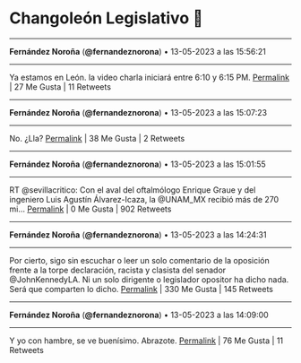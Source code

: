 # Changoleón Legislativo 🙈
*****
**Fernández Noroña** (**@fernandeznorona**) • 13-05-2023 a las 15:56:21
*****
Ya estamos en León. la video charla iniciará entre 6:10 y 6:15 PM.
[Permalink](https://twitter.com/fernandeznorona/status/1657535284018311168) | 27 Me Gusta | 11 Retweets
*****
**Fernández Noroña** (**@fernandeznorona**) • 13-05-2023 a las 15:07:23
*****
No. ¿Lla?
[Permalink](https://twitter.com/fernandeznorona/status/1657522958376550404) | 38 Me Gusta | 2 Retweets
*****
**Fernández Noroña** (**@fernandeznorona**) • 13-05-2023 a las 15:01:55
*****
RT @sevillacritico: Con el aval del oftalmólogo Enrique Graue y del ingeniero Luis Agustín Álvarez-Icaza, la @UNAM_MX recibió más de 270 mi…
[Permalink](https://twitter.com/fernandeznorona/status/1657521582271614976) | 0 Me Gusta | 902 Retweets
*****
**Fernández Noroña** (**@fernandeznorona**) • 13-05-2023 a las 14:24:31
*****
Por cierto, sigo sin escuchar o leer un solo comentario de la oposición frente a la torpe declaración, racista y clasista del senador @JohnKennedyLA. Ni un solo dirigente o legislador opositor ha dicho nada. Será que comparten lo dicho.
[Permalink](https://twitter.com/fernandeznorona/status/1657512172992200705) | 330 Me Gusta | 145 Retweets
*****
**Fernández Noroña** (**@fernandeznorona**) • 13-05-2023 a las 14:09:00
*****
Y yo con hambre, se ve buenísimo. Abrazote.
[Permalink](https://twitter.com/fernandeznorona/status/1657508268904677380) | 76 Me Gusta | 11 Retweets